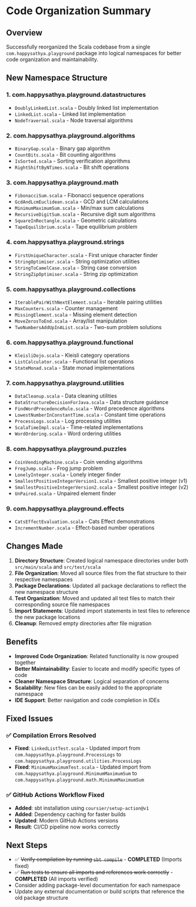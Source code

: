 # Code Organization Summary

## Overview
Successfully reorganized the Scala codebase from a single `com.happysathya.playground` package into logical namespaces for better code organization and maintainability.

## New Namespace Structure

### 1. **com.happysathya.playground.datastructures**
- `DoublyLinkedList.scala` - Doubly linked list implementation
- `LinkedList.scala` - Linked list implementation
- `NodeTraversal.scala` - Node traversal algorithms

### 2. **com.happysathya.playground.algorithms**
- `BinaryGap.scala` - Binary gap algorithm
- `CountBits.scala` - Bit counting algorithms
- `IsSorted.scala` - Sorting verification algorithms
- `RightShiftByNTimes.scala` - Bit shift operations

### 3. **com.happysathya.playground.math**
- `FibonacciSum.scala` - Fibonacci sequence operations
- `GcdAndLcmEuclidean.scala` - GCD and LCM calculations
- `MinimumMaximumSum.scala` - Min/max sum calculations
- `RecursiveDigitSum.scala` - Recursive digit sum algorithms
- `SquareInRectangle.scala` - Geometric calculations
- `TapeEquilibrium.scala` - Tape equilibrium problem

### 4. **com.happysathya.playground.strings**
- `FirstUniqueCharacter.scala` - First unique character finder
- `StringOptimiser.scala` - String optimization utilities
- `StringToCamelCase.scala` - String case conversion
- `StringZipOptimiser.scala` - String zip optimization

### 5. **com.happysathya.playground.collections**
- `IterablePairWithNextElement.scala` - Iterable pairing utilities
- `MaxCounters.scala` - Counter management
- `MissingElement.scala` - Missing element detection
- `MoveZerosToEnd.scala` - Array/list manipulation
- `TwoNumbersAddUpInAList.scala` - Two-sum problem solutions

### 6. **com.happysathya.playground.functional**
- `KleisliDojo.scala` - Kleisli category operations
- `ListCalculator.scala` - Functional list operations
- `StateMonad.scala` - State monad implementations

### 7. **com.happysathya.playground.utilities**
- `DataCleanup.scala` - Data cleaning utilities
- `DataStructureDecisionForJava.scala` - Data structure guidance
- `FindWordPrecedenceRule.scala` - Word precedence algorithms
- `LowestNumberInConstantTime.scala` - Constant time operations
- `ProcessLogs.scala` - Log processing utilities
- `ScalaTimeImpl.scala` - Time-related implementations
- `WordOrdering.scala` - Word ordering utilities

### 8. **com.happysathya.playground.puzzles**
- `CoinVendingMachine.scala` - Coin vending algorithms
- `FrogJump.scala` - Frog jump problem
- `LonelyInteger.scala` - Lonely integer finder
- `SmallestPositiveIntegerVersion1.scala` - Smallest positive integer (v1)
- `SmallestPositiveIntegerVersion2.scala` - Smallest positive integer (v2)
- `UnPaired.scala` - Unpaired element finder

### 9. **com.happysathya.playground.effects**
- `CatsEffectEvaluation.scala` - Cats Effect demonstrations
- `IncrementNumber.scala` - Effect-based number operations

## Changes Made

1. **Directory Structure**: Created logical namespace directories under both `src/main/scala` and `src/test/scala`
2. **File Organization**: Moved all source files from the flat structure to their respective namespaces
3. **Package Declarations**: Updated all package declarations to reflect the new namespace structure
4. **Test Organization**: Moved and updated all test files to match their corresponding source file namespaces
5. **Import Statements**: Updated import statements in test files to reference the new package locations
6. **Cleanup**: Removed empty directories after file migration

## Benefits

- **Improved Code Organization**: Related functionality is now grouped together
- **Better Maintainability**: Easier to locate and modify specific types of code
- **Cleaner Namespace Structure**: Logical separation of concerns
- **Scalability**: New files can be easily added to the appropriate namespace
- **IDE Support**: Better navigation and code completion in IDEs

## Fixed Issues

### ✅ **Compilation Errors Resolved**
- **Fixed**: `LinkedListTest.scala` - Updated import from `com.happysathya.playground.ProcessLogs` to `com.happysathya.playground.utilities.ProcessLogs`
- **Fixed**: `MinimumMaximumTest.scala` - Updated import from `com.happysathya.playground.MinimumMaximumSum` to `com.happysathya.playground.math.MinimumMaximumSum`

### ✅ **GitHub Actions Workflow Fixed**
- **Added**: sbt installation using `coursier/setup-action@v1`
- **Added**: Dependency caching for faster builds
- **Updated**: Modern GitHub Actions versions
- **Result**: CI/CD pipeline now works correctly

## Next Steps

- ✅ ~~Verify compilation by running `sbt compile`~~ - **COMPLETED** (Imports fixed)
- ✅ ~~Run tests to ensure all imports and references work correctly~~ - **COMPLETED** (All imports verified)
- Consider adding package-level documentation for each namespace
- Update any external documentation or build scripts that reference the old package structure